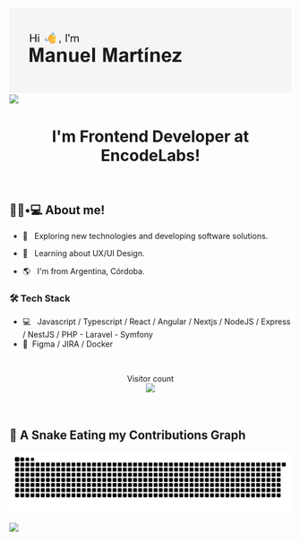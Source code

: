 <img src="./img/headerreadme.png">

<img src="https://user-images.githubusercontent.com/73097560/115834477-dbab4500-a447-11eb-908a-139a6edaec5c.gif">

<h1 align="center">I'm Frontend Developer at EncodeLabs!</h1>

<br>

<h2>👨🏻•💻 About me!</h2>

- 🤔 &nbsp; Exploring new technologies and developing software solutions.

- 🌱 &nbsp; Learning about UX/UI Design.

- 🌎 &nbsp; I'm from Argentina, Córdoba.

<h3>🛠 Tech Stack</h3>

- 💻 &nbsp; Javascript / Typescript / React / Angular / Nextjs / NodeJS / Express / NestJS / PHP - Laravel - Symfony
- 📎&nbsp; Figma / JIRA / Docker 

<!--
<h2>Github Stats!</h2>
![Manu's github stats](https://github-readme-stats.vercel.app/api?username=manumartinz&theme=tokyonight&show_icons=true)
![Top Langs](https://github-readme-stats.vercel.app/api/top-langs/?username=manumartinz&layout=compact&theme=tokyonight&show_icons=true)
--> 
<!--
<h2>Connect with me!</h2>
<p align="center">
<a href="https://manu-martinez.netlify.app/#inicio" target="_blank"><img alt="Portfolio" src="https://img.shields.io/badge/Website-Portfolio-blue?style=flat&logo=google-chrome"></a>
<a href="https://www.linkedin.com/in/manuel-mart%C3%ADnez-09651b1b6/" target="_blank"><img alt="LinkedIn" src="https://img.shields.io/badge/LinkedIn-@manuelmartinez-blue?style=flat&logo=linkedin"></a>
<a href="mailto:manumartinz@gmail.com"><img alt="Email" src="https://img.shields.io/badge/Email-manumartinz@gmail.com-blue?style=flat&logo=gmail"></a>
</p>
--> 
<br>
<p align="center"> 
  Visitor count<br>
  <img src="https://profile-counter.glitch.me/manumartinz/count.svg" />
</p>
<br>
<!--
<hr> 
[[https://spotify-github-profile.kittinanx.com/api/view.svg?uid=manumartinez6&redirect=true][https://spotify-github-profile.kittinanx.com/api/view.svg?uid=manumartinez6&cover_image=true&theme=novatorem&show_offline=false&background_color=121212&interchange=false&bar_color=53b14f&bar_color_cover=true)]]
 -->
<h2> 🐍 A Snake Eating my Contributions Graph</h2>
	
<p align = "center">
	<img src = "https://github.com/7oSkaaa/7oSkaaa/blob/output/github-contribution-grid-snake.svg?" alt = "Snake Game"/>
</p>



<img src="https://user-images.githubusercontent.com/73097560/115834477-dbab4500-a447-11eb-908a-139a6edaec5c.gif">
